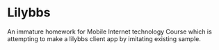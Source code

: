 Lilybbs
=======

An immature homework for Mobile Internet technology Course which is attempting to make a lilybbs client app by imitating existing sample.
